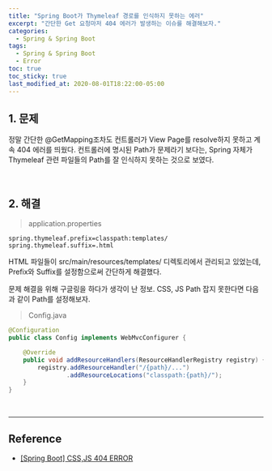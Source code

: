 ```yaml
---
title: "Spring Boot가 Thymeleaf 경로를 인식하지 못하는 에러"
excerpt: "간단한 Get 요청마저 404 에러가 발생하는 이슈를 해결해보자."
categories:
  - Spring & Spring Boot
tags:
  - Spring & Spring Boot
  - Error
toc: true
toc_sticky: true
last_modified_at: 2020-08-01T18:22:00-05:00
---
```


## 1. 문제

정말 간단한 @GetMapping조차도 컨트롤러가 View Page를 resolve하지 못하고 계속 404 에러를 띄웠다. 컨트롤러에 명시된 Path가 문제라기 보다는, Spring 자체가 Thymeleaf 관련 파일들의 Path를 잘 인식하지 못하는 것으로 보였다.

<br>

## 2. 해결

> application.properties

```properties
spring.thymeleaf.prefix=classpath:templates/
spring.thymeleaf.suffix=.html
```

HTML 파일들이 src/main/resources/templates/ 디렉토리에서 관리되고 있었는데, Prefix와 Suffix를 설정함으로써 간단하게 해결했다.

문제 해결을 위해 구글링을 하다가 생각이 난 정보. CSS, JS Path 잡지 못한다면 다음과 같이 Path를 설정해보자.

> Config.java

```java
@Configuration
public class Config implements WebMvcConfigurer {

    @Override
    public void addResourceHandlers(ResourceHandlerRegistry registry) {
        registry.addResourceHandler("/{path}/...")
                .addResourceLocations("classpath:{path}/");
    }
}
```

<br>

---

## Reference

* [[Spring Boot] CSS,JS 404 ERROR](https://universecoding.tistory.com/80)
